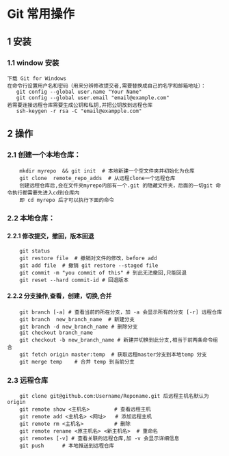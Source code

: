 # Git 常用操作 

## 1 安装
### 1.1 window 安装
    下载 Git for Windows 
    在命令行设置用户名和密码（用来分辨修改提交者,需要替换成自己的名字和邮箱地址）：
       git config --global user.name "Your Name"
       git config --global user.email "email@example.com"
    若需要连接远程仓库需要生成公钥和私钥,并把公钥放到远程仓库
       ssh-keygen -r rsa -C "email@exampple.com" 
   
## 2 操作
### 2.1 创建一个本地仓库：
        mkdir myrepo  && git init  # 本地新建一个空文件夹并初始化为仓库
        git clone  remote_repo_adds  # 从远程clone一个远程仓库
        创建远程仓库后,会在文件夹myrepo内部有一个.git 的隐藏文件夹，后面的一切git 命令执行都需要先进入cd到仓库内
        即 cd myrepo 后才可以执行下面的命令
### 2.2 本地仓库：
#### 2.2.1 修改提交，撤回，版本回退
        git status
        git restore file  # 撤销对文件的修改，before add
        git add file  # 撤销 git restore --staged file
        git commit -m "you commit of this" # 到此无法撤回,只能回退
        git reset --hard commit-id # 回退版本
#### 2.2.2 分支操作,查看，创建，切换,合并
        git branch [-a] # 查看当前的所在分支，加 -a 会显示所有的分支 [-r] 远程仓库
        git branch  new_branch_name  # 新建分支
        git branch -d new_branch_name # 删除分支
        git checkout branch_name
        git checkout -b new_branch_name # 新建并切换到此分支,相当于前两条命令组合
        git fetch origin master:temp  # 获取远程master分支到本地temp 分支
        git merge temp    # 合并 temp 到当前分支

### 2.3 远程仓库
        git clone git@github.com:Username/Reponame.git 后远程主机名默认为origin
        git remote show <主机名>        # 查看远程主机
        git remote add <主机名> <网址>   # 添加远程主机
        git remote rm <主机名>          # 删除
        git remote rename <原主机名> <新主机名>  # 重命名  
        git remotes [-v] # 查看关联的远程仓库,加 -v 会显示详细信息
        git push      # 本地推送到远程仓库
        


    

